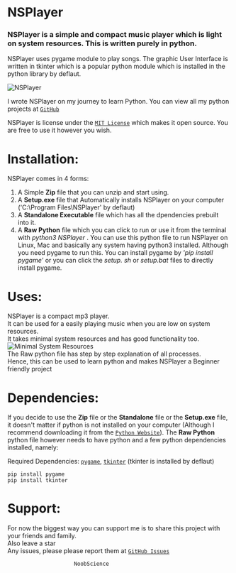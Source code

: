 # NSPlayer

### NSPlayer is a simple and compact music player which is light on system resources. This is written purely in python.

NSPlayer uses pygame module to play songs. The graphic User Interface is written in tkinter which is a popular python module which is installed in the python library by deflaut.

![NSPlayer]('https://github.com/newtoallofthis123/NSPlayer/blob/main/Assets/NSPlayer.png')

I wrote NSPlayer on my journey to learn Python. You can view all my python projects at [`GitHub`]('https://github.com/newtoallofthis123/python_projects')

NSPlayer is license under the [`MIT License`](https://mit-license.org/) which makes it open source. You are free to use it however you wish.

# Installation:

NSPlayer comes in 4 forms:
1. A Simple **Zip** file that you can unzip and start using.
2. A **Setup.exe** file that Automatically installs NSPlayer on your computer ('C:\Program Files\NSPlayer' by deflaut) 
3. A **Standalone Executable** file which has all the dpendencies prebuilt into it.
4. A **Raw Python** file which you can click to run or use it from the terminal with _python3 NSPlayer_ . You can use this python file to run NSPlayer on Linux, Mac and basically any system having python3 installed. Although you need pygame to run this. You can install pygame by _'pip install pygame'_ or you can click the _setup. sh_ or _setup.bat_ files to directly install pygame.

# Uses:

NSPlayer is a compact mp3 player.  
It can be used for a easily playing music when you are low on system resources.  
It takes minimal system resources and has good functionality too.
![Minimal System Resources]('https://github.com/newtoallofthis123/NSPlayer/blob/main/Assets/Sys_Resources.png')  
The Raw python file has step by step explanation of all processes.  
Hence, this can be used to learn python and makes NSPlayer a Beginner friendly project

# Dependencies:

If you decide to use the **Zip** file or the **Standalone** file or the **Setup.exe** file, it doesn't matter if python is not installed on your computer (Although I recommend downloading it from the [`Python Website`](https://python.org)). The **Raw Python** python file however needs to have python and a few python dependencies installed, namely:  

Required Dependencies:
[`pygame`](https://www.pygame.org/), [`tkinter`](https://docs.python.org/3/library/tkinter.html) (tkinter is installed by deflaut)

`pip install pygame`  
`pip install tkinter`


# Support:

For now the biggest way you can support me is to share this project with your friends and family.  
Also leave a star  
Any issues, please please report them at [`GitHub Issues`]('https://github.com/newtoallofthis123/NSPlayer/issues')

                         NoobScience            
